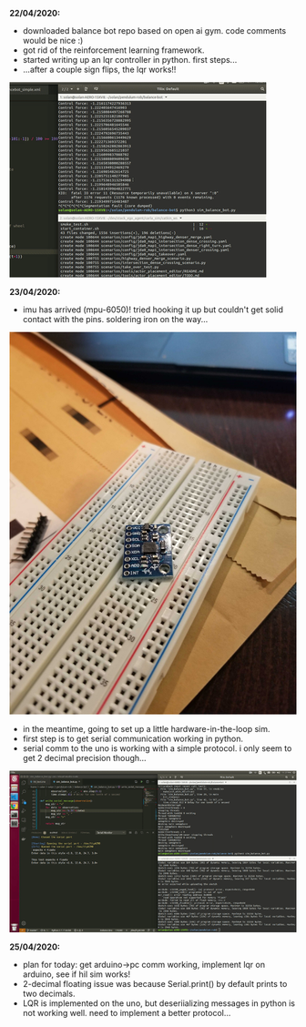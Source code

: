 **22/04/2020:**
 - downloaded balance bot repo based on open ai gym. code comments would be nice :)
 - got rid of the reinforcement learning framework.
 - started writing up an lqr controller in python. first steps...
 - ...after a couple sign flips, the lqr works!!

 ![](./media/first_balance.gif)

**23/04/2020:**
 - imu has arrived (mpu-6050)! tried hooking it up but couldn't get solid contact with the pins. soldering iron on the way...

 ![](./media/20200423_182846.jpg)
 
 - in the meantime, going to set up a little hardware-in-the-loop sim.
 - first step is to get serial communication working in python.
 - serial comm to the uno is working with a simple protocol. i only seem to get 2 decimal precision though...

 ![](./media/serial_com_working.gif)

 **25/04/2020:**
 - plan for today: get arduino->pc comm working, implement lqr on arduino, see if hil sim works!
 - 2-decimal floating issue was because Serial.print() by default prints to two decimals.
 - LQR is implemented on the uno, but deseriializing messages in python is not working well. need to implement a better protocol...